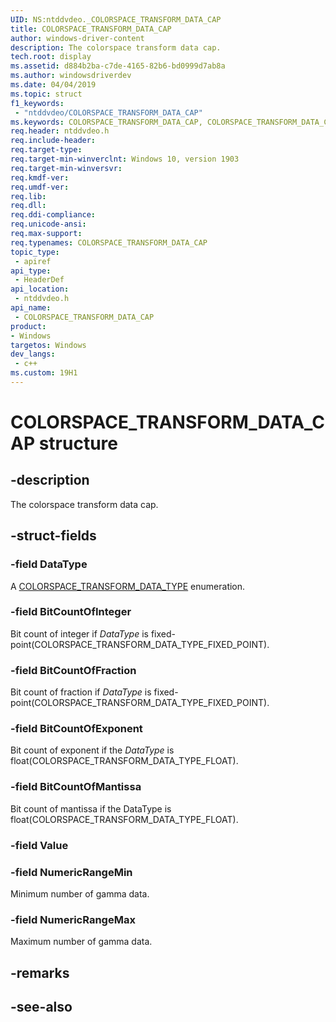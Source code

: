 ```yaml
---
UID: NS:ntddvdeo._COLORSPACE_TRANSFORM_DATA_CAP
title: COLORSPACE_TRANSFORM_DATA_CAP
author: windows-driver-content
description: The colorspace transform data cap.
tech.root: display
ms.assetid: d884b2ba-c7de-4165-82b6-bd0999d7ab8a
ms.author: windowsdriverdev
ms.date: 04/04/2019
ms.topic: struct
f1_keywords:
 - "ntddvdeo/COLORSPACE_TRANSFORM_DATA_CAP"
ms.keywords: COLORSPACE_TRANSFORM_DATA_CAP, COLORSPACE_TRANSFORM_DATA_CAP, 
req.header: ntddvdeo.h
req.include-header:
req.target-type:
req.target-min-winverclnt: Windows 10, version 1903
req.target-min-winversvr:
req.kmdf-ver:
req.umdf-ver:
req.lib:
req.dll:
req.ddi-compliance:
req.unicode-ansi:
req.max-support:
req.typenames: COLORSPACE_TRANSFORM_DATA_CAP
topic_type: 
 - apiref
api_type: 
 - HeaderDef
api_location: 
 - ntddvdeo.h
api_name: 
 - COLORSPACE_TRANSFORM_DATA_CAP
product:
- Windows
targetos: Windows
dev_langs:
 - c++
ms.custom: 19H1
---
```


# COLORSPACE_TRANSFORM_DATA_CAP structure

## -description

The colorspace transform data cap.

## -struct-fields

### -field DataType

A [COLORSPACE_TRANSFORM_DATA_TYPE](ne-ntddvdeo-colorspace_transform_data_type.md) enumeration.

### -field BitCountOfInteger

Bit count of integer if *DataType* is fixed-point(COLORSPACE_TRANSFORM_DATA_TYPE_FIXED_POINT).

### -field BitCountOfFraction

Bit count of fraction if *DataType* is fixed-point(COLORSPACE_TRANSFORM_DATA_TYPE_FIXED_POINT).

### -field BitCountOfExponent

Bit count of exponent if the *DataType* is float(COLORSPACE_TRANSFORM_DATA_TYPE_FLOAT).

### -field BitCountOfMantissa

Bit count of mantissa if the DataType is float(COLORSPACE_TRANSFORM_DATA_TYPE_FLOAT).

### -field Value
 
### -field NumericRangeMin

Minimum number of gamma data.

### -field NumericRangeMax
 
Maximum number of gamma data.

## -remarks

## -see-also
